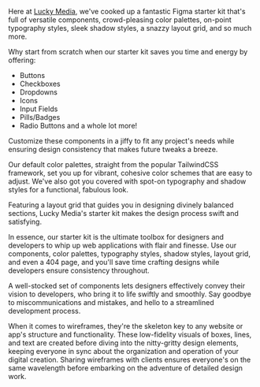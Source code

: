 Here at [Lucky Media](https://www.luckymedia.dev), we've cooked up a fantastic Figma starter kit that's full of versatile components, crowd-pleasing color palettes, on-point typography styles, sleek shadow styles, a snazzy layout grid, and so much more.

Why start from scratch when our starter kit saves you time and energy by offering:
- Buttons
- Checkboxes
- Dropdowns
- Icons
- Input Fields
- Pills/Badges
- Radio Buttons
and a whole lot more!

Customize these components in a jiffy to fit any project's needs while ensuring design consistency that makes future tweaks a breeze.

Our default color palettes, straight from the popular TailwindCSS framework, set you up for vibrant, cohesive color schemes that are easy to adjust. We've also got you covered with spot-on typography and shadow styles for a functional, fabulous look.

Featuring a layout grid that guides you in designing divinely balanced sections, Lucky Media's starter kit makes the design process swift and satisfying.

In essence, our starter kit is the ultimate toolbox for designers and developers to whip up web applications with flair and finesse. Use our components, color palettes, typography styles, shadow styles, layout grid, and even a 404 page, and you'll save time crafting designs while developers ensure consistency throughout.

A well-stocked set of components lets designers effectively convey their vision to developers, who bring it to life swiftly and smoothly. Say goodbye to miscommunications and mistakes, and hello to a streamlined development process.

When it comes to wireframes, they're the skeleton key to any website or app's structure and functionality. These low-fidelity visuals of boxes, lines, and text are created before diving into the nitty-gritty design elements, keeping everyone in sync about the organization and operation of your digital creation. Sharing wireframes with clients ensures everyone's on the same wavelength before embarking on the adventure of detailed design work.